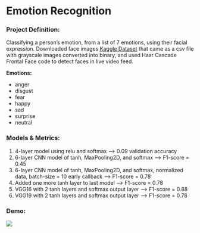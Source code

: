 # Emotion Recognition

### Project Definition:
Classifying a person’s emotion, from a list of 7 emotions, using their facial expression. Downloaded face images 
[Kaggle Dataset](https://www.kaggle.com/c/facial-keypoints-detector) that came as a csv file with grayscale images converted into binary, and used Haar Cascade Frontal Face code to detect faces in live video feed.

**Emotions:**
- anger
- disgust
- fear
- happy
- sad
- surprise
- neutral

### Models & Metrics:
1) 4-layer model using relu and softmax --> 0.09 validation accuracy 
2) 6-layer CNN model of tanh, MaxPooling2D, and softmax --> F1-score = 0.45
3) 6-layer CNN model of tanh, MaxPooling2D, and softmax, normalized data, batch-size = 10 early callback --> F1-score = 0.78
4) Added one more tanh layer to last model --> F1-score = 0.78
5) VGG16 with 2 tanh layers and softmax output layer --> F1-score = 0.88
6) VGG19 with 2 tanh layers and softmax output layer --> F1-score = 0.78

### Demo:
![](https://github.com/ptbailey/Emotion_Recognition/blob/master/demo.gif)
